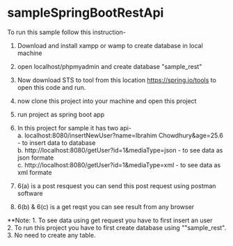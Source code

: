 # sampleSpringBootRestApi
To run this sample follow this instruction-
  1. Download and install xampp or wamp to create database in local machine
  2. open localhost/phpmyadmin and create database "sample_rest"
  3. Now download STS to tool from this location https://spring.io/tools to open this code and run.
  4. now clone this project into your machine and open this project
  5. run project as   spring boot app
  6. In this project for sample it has two api- <br/>
    a. localhost:8080/insertNewUser?name=Ibrahim Chowdhury&age=25.6 - to insert data to database <br/>
    b. http://localhost:8080/getUser?id=1&mediaType=json - to see data as json formate <br/>
    c. http://localhost:8080/getUser?id=1&mediaType=xml - to see data as xml formate <br/>
    
  7. 6(a) is a post resquest you can send this post request using postman software
  8. 6(b) & 6(c) is a get reqst you can see result from any browser
  
  **Note: 1. To see data using get request you have to first insert an user<br/>
          2. To run this project you have to first create database using ""sample_rest".<br/>
          3. No need to create any table.
